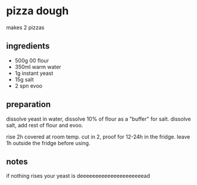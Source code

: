 # pizza dough

makes 2 pizzas

## ingredients

- 500g 00 flour
- 350ml warm water
- 1g instant yeast
- 15g salt
- 2 spn evoo

## preparation

dissolve yeast in water, dissolve 10% of flour as a "buffer" for salt. dissolve salt, add rest of flour and evoo.

rise 2h covered at room temp. cut in 2, proof for 12-24h in the fridge. leave 1h outside the fridge before using.

## notes

if nothing rises your yeast is deeeeeeeeeeeeeeeeeeeeead

